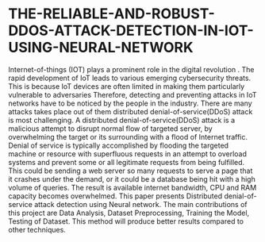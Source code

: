 # THE-RELIABLE-AND-ROBUST-DDOS-ATTACK-DETECTION-IN-IOT-USING-NEURAL-NETWORK
Internet-of-things (IOT) plays a prominent role in the digital revolution . The rapid development of IoT leads to various emerging cybersecurity threats. This is because IoT devices are often limited in  making them particularly vulnerable to adversaries Therefore, detecting and preventing  attacks in IoT networks have to be noticed by the people in the industry. There are many attacks takes place out of them distributed denial-of-service(DDoS) attack is most challenging. 
A distributed denial-of-service(DDoS) attack is a malicious attempt to disrupt normal flow of targeted server, by overwhelming the target or its surrounding  with a flood of Internet traffic. Denial of service is typically accomplished by flooding the targeted machine or resource with superfluous requests in an attempt to overload systems and prevent some or all legitimate requests from being fulfilled.  This could be sending a web server so many requests to serve a page that it crashes under the demand, or it could be a database being hit with a high volume of queries. The result is available internet bandwidth, CPU and RAM capacity becomes overwhelmed. This paper presents Distributed denial-of-service attack detection using Neural network. The main contributions of this project are Data Analysis, Dataset Preprocessing, Training the Model, Testing of Dataset. This method will produce better results compared to other techniques.
